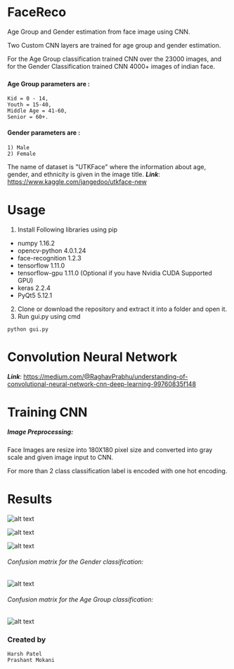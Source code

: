# FaceReco
Age Group and Gender estimation from face image using CNN.

Two Custom CNN layers are trained for age group and gender estimation.

For the Age Group classification trained CNN over the 23000 images, and for the Gender Classification trained CNN 4000+ images of indian face.

###

#### Age Group parameters are :
```
Kid = 0 - 14,
Youth = 15-40,
Middle Age = 41-60,
Senior = 60+.
```
#### Gender parameters are :
```
1) Male
2) Female
```
The name of dataset is "UTKFace" where the information about age, gender, and ethnicity is given in the image title.
***Link***: https://www.kaggle.com/jangedoo/utkface-new

# Usage
1. Install Following libraries using pip
- numpy 1.16.2
- opencv-python 4.0.1.24
- face-recognition 1.2.3
- tensorflow 1.11.0
- tensorflow-gpu 1.11.0 (Optional if you have Nvidia CUDA Supported GPU)
- keras 2.2.4
- PyQt5 5.12.1
2. Clone or download the repository and extract it into a folder and open it.
3. Run gui.py using cmd 
```
python gui.py
```
# Convolution Neural Network

***Link***: https://medium.com/@RaghavPrabhu/understanding-of-convolutional-neural-network-cnn-deep-learning-99760835f148

# Training CNN
##### Image Preprocessing:
Face Images are resize into 180X180 pixel size and converted into gray scale and given image input to CNN.

For more than 2 class classification label is encoded with one hot encoding.

# Results
![alt text](https://github.com/prashantmokani/age_and_gender_classifier/blob/master/male-senior-modi.JPG)

![alt text](https://github.com/prashantmokani/age_and_gender_classifier/blob/master/op1.PNG)

![alt text](https://github.com/prashantmokani/age_and_gender_classifier/blob/master/dubai.jpg)

###### Confusion matrix for the Gender classification:

![alt text](https://github.com/prashantmokani/age_and_gender_classifier/blob/master/conf_gender.PNG)

###### Confusion matrix for the Age Group classification:

![alt text](https://github.com/prashantmokani/age_and_gender_classifier/blob/master/conf_age.PNG)

### Created by
    Harsh Patel
    Prashant Mokani
